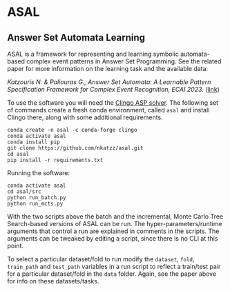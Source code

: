 # ASAL
Answer Set Automata Learning
----------------------------

ASAL is a framework for representing and learning symbolic automata-based complex event patterns in Answer Set Programming. See the related paper for more information on the learning task and the available data:

_Katzouris N. & Paliouras G., Answer Set Automata: A Learnable Pattern Specification Framework for Complex Event Recognition, ECAI 2023._ ([link](https://cer.iit.demokritos.gr/publications/papers/2022/ilp-2022.pdf))

To use the software you will need the [Clingo ASP solver](https://potassco.org/clingo). The following set of commands create a fresh conda environment, called ```asal``` and install Clingo there, along with some additional requirements. 

```
conda create -n asal -c conda-forge clingo
conda activate asal
conda install pip
git clone https://github.com/nkatzz/asal.git
cd asal
pip install -r requirements.txt
```

Running the software:
```
conda activate asal
cd asal/src
python run_batch.py
python run_mcts.py
```


With the two scripts above the batch and the incremental, Monte Carlo Tree Search-based versions of ASAL can be run. The hyper-parameters/runtime arguments that control a run are explained in comments in the scripts. The arguments can be tweaked by editing a script, since there is no CLI at this point. 

To select a particular dataset/fold to run modify the ```dataset```, ```fold```, ```train_path``` and ```test_path``` variables in a run script to reflect a train/test pair for a particular dataset/fold in the ```data``` folder. Again, see the paper above for info on these datasets/tasks.

<!---
To use RPNI/EDSM the LearnLib library is required: https://learnlib.de/. Follow the instructions to install the software. Then use the ```to_rpni``` method in ```src/asal/auxils.py``` to convert the input seqs to RPNI format, by providing the path to a train/test file and follow the LearnLib instructions to run the respective methods (rpni/edsm).
--->
